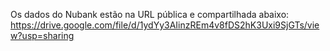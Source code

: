 Os dados do Nubank estão na URL pública e compartilhada abaixo: 
https://drive.google.com/file/d/1ydYy3AIinzREm4v8fDS2hK3Uxi9SjGTs/view?usp=sharing
